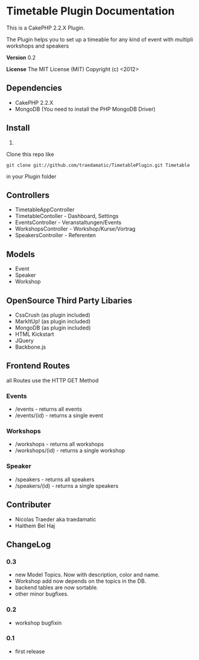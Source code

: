 # Timetable Plugin Documentation

This is a CakePHP 2.2.X Plugin.

The Plugin helps you to set up a timeable for any kind of event with multipli workshops and speakers

**Version** 0.2

**License** The MIT License (MIT) Copyright (c) <2012> <Nicolas Traeder and Haithem Bel HaJ>

## Dependencies

- CakePHP 2.2.X
- MongoDB (You need to install the PHP MongoDB Driver)

## Install

1) 

Clone this repo like
```
git clone git://github.com/traedamatic/TimetablePlugin.git Timetable 
```
in your Plugin folder

## Controllers

- TimetableAppController
- TimetableContoller - Dashboard, Settings
- EventsController - Veranstaltungen/Events
- WorkshopsController - Workshop/Kurse/Vortrag
- SpeakersController - Referenten

## Models

- Event
- Speaker
- Workshop

## OpenSource Third Party Libaries

- CssCrush (as plugin included)
- MarkItUp! (as plugin included)
- MongoDB (as plugin included)
- HTML Kickstart 
- JQuery
- Backbone.js


## Frontend Routes

all Routes use the HTTP GET Method

### Events

- /events - returns all events
- /events/(id) - returns a single event

### Workshops

- /workshops - returns all workshops
- /workshops/(id) - returns a single workshop

### Speaker

- /speakers - returns all speakers
- /speakers/(id) - returns a single speakers


## Contributer

- Nicolas Traeder aka traedamatic
- Haithem Bel Haj

## ChangeLog

### 0.3 
- new Model Topics. Now with description, color and name.
- Workshop add now depends on the topics in the DB.
- backend tables are now sortable.
- other minor bugfixes.

### 0.2
- workshop bugfixin

### 0.1
- first release


